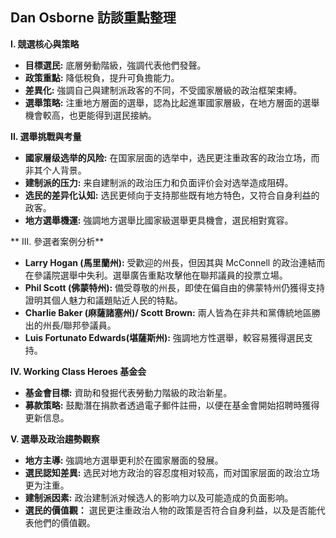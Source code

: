## Dan Osborne 訪談重點整理

**I. 競選核心與策略**

* **目標選民:** 底層勞動階級，強調代表他們發聲。
* **政策重點:** 降低稅負，提升可負擔能力。
* **差異化:** 強調自己與建制派政客的不同，不受國家層級的政治框架束縛。
* **選舉策略:** 注重地方層面的選舉，認為比起進軍國家層級，在地方層面的選舉機會較高，也更能得到選民接納。

**II. 選舉挑戰與考量**

* **國家層级选举的风险:**  在国家层面的选举中，选民更注重政客的政治立场，而非其个人背景。
* **建制派的压力:**  来自建制派的政治压力和负面评价会对选举造成阻碍。
* **选民的差异化认知:**  选民更倾向于支持那些既有地方特色，又符合自身利益的政客。
* **地方選舉機運:**  強調地方選舉比國家級選舉更具機會，選民相對寬容。

** III. 參選者案例分析**

* **Larry Hogan (馬里蘭州):** 受歡迎的州長，但因其與 McConnell 的政治連結而在參議院選舉中失利。選舉廣告重點攻擊他在聯邦議員的投票立場。
* **Phil Scott (佛蒙特州):** 備受尊敬的州長，即使在偏自由的佛蒙特州仍獲得支持證明其個人魅力和議題貼近人民的特點。
* **Charlie Baker (麻薩諸塞州)/ Scott Brown:**  兩人皆為在非共和黨傳統地區勝出的州長/聯邦參議員。
* **Luis Fortunato Edwards(堪薩斯州):** 強調地方性選舉，較容易獲得選民支持。

**IV.  Working Class Heroes 基金会**

* **基金會目標:** 資助和發掘代表勞動力階級的政治新星。
* **募款策略:** 鼓勵潛在捐款者透過電子郵件註冊，以便在基金會開始招聘時獲得更新信息。

**V.  選舉及政治趨勢觀察**

*  **地方主導:**  強調地方選舉更利於在國家層面的發展。
*  **選民認知差異:** 选民对地方政治的容忍度相对较高，而对国家层面的政治立场更为注重。
*  **建制派因素:**  政治建制派对候选人的影响力以及可能造成的负面影响。
* **選民的價值觀：** 選民更注重政治人物的政策是否符合自身利益，以及是否能代表他們的價值觀。